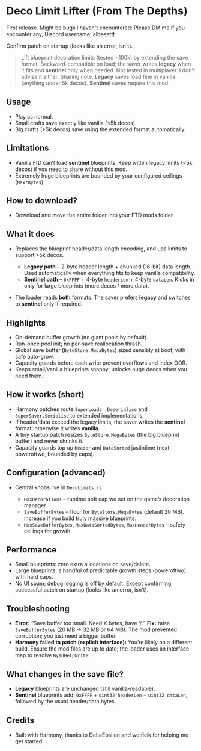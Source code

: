 # Deco Limit Lifter (From The Depths)

First release. Might be bugs I haven't encountered: Please DM me if you encounter any, Discord username: albeeettt

Confirm patch on startup (looks like an error, isn't).

> Lift blueprint decoration limits (tested ~100k) by extending the save format.
> Backward-compatible on load; the saver writes **legacy** when it fits and **sentinel** only when needed.
> Not tested in multiplayer. I don't advise it either. 
> Sharing note: **Legacy** saves load fine in vanilla (anything under 5k decos). **Sentinel** saves require this mod.

## Usage

* Play as normal.
* Small crafts save exactly like vanilla (<5k decos).
* Big crafts (>5k decos) save using the extended format automatically.

## Limitations
* Vanilla FtD can’t load **sentinel** blueprints. Keep within legacy limits (<5k decos) if you need to share without this mod.
* Extremely huge blueprints are bounded by your configured ceilings (`Max*Bytes`).

## How to download?
* Download and move the entire folder into your FTD mods folder. 

## What it does 

* Replaces the blueprint header/data length encoding, and ups limits to support >5k decos. 

  * **Legacy path** – 2-byte header length + chunked (16-bit) data length.
    Used automatically when everything fits to keep vanilla compatibility.
  * **Sentinel path** – `0xFFFF` + 4-byte `headerLen` + 4-byte `dataLen`.
    Kicks in only for large blueprints (more decos / more data).
* The loader reads **both** formats. The saver prefers **legacy** and switches to **sentinel** only if required.

## Highlights

* On-demand buffer growth (no giant pools by default).
* Run-once pool init; no per-save reallocation thrash.
* Global save buffer (`ByteStore.MegaBytes`) sized sensibly at boot, with safe auto-grow.
* Capacity guards before each write prevent overflows and index OOR.
* Keeps small/vanilla blueprints snappy; unlocks huge decos when you need them.

## How it works (short)

* Harmony patches route `SuperLoader.Deserialise` and `SuperSaver.Serialise` to extended implementations.
* If header/data exceed the legacy limits, the saver writes the **sentinel** format; otherwise it writes **vanilla**.
* A tiny startup patch resizes `ByteStore.MegaBytes` (the big blueprint buffer) and never shrinks it.
* Capacity guards top up `Header` and `DataSorted` justintime (next poweroftwo, bounded by caps).

## Configuration (advanced)

* Central knobs live in `DecoLimits.cs`:

  * `MaxDecorations` – runtime soft cap we set on the game’s decoration manager.
  * `SaveBufferBytes` – floor for `ByteStore.MegaBytes` (default 20 MB).
    Increase if you build truly massive blueprints.
  * `MaxSaveBufferBytes`, `MaxDataSortedBytes`, `MaxHeaderBytes` – safety ceilings for growth.

## Performance 

* Small blueprints: zero extra allocations on save/delete.
* Large blueprints: a handful of predictable growth steps (poweroftwo) with hard caps.
* No UI spam; debug logging is off by default. Except confirming successful patch on startup (looks like an error, isn't). 

## Troubleshooting

* **Error:** “Save buffer too small. Need X bytes, have Y.”
  **Fix:** raise `SaveBufferBytes` (20 MB → 32 MB or 64 MB). The mod prevented corruption; you just need a bigger buffer.
* **Harmony failed to patch (explicit interface):**
  You’re likely on a different build. Ensure the mod files are up to date; the loader uses an interface map to resolve `ByIdHelpWrite`.

## What changes in the save file?

* **Legacy** blueprints are unchanged (still vanilla-readable).
* **Sentinel** blueprints add: `0xFFFF` + `uint32 headerLen` + `uint32 dataLen`, followed by the usual header/data bytes.

## Credits

* Built with Harmony, thanks to DeltaEpsilon and wolficik for helping me get started. 

